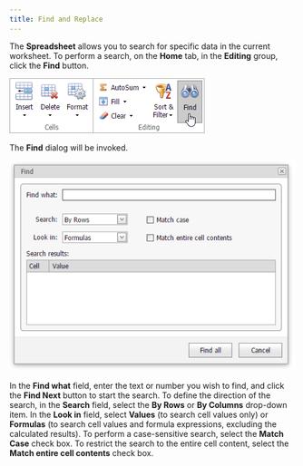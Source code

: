 ```yaml
---
title: Find and Replace
---
```

The **Spreadsheet** allows you to search for specific data in the current worksheet. To perform a search, on the **Home** tab, in the **Editing** group, click the **Find** button.

![EUD_ASPxSpreadsheet_Home_Find](../../../images/Img26056.png)

The **Find** dialog will be invoked.

![EUD_ASPxSpreadsheet_Home_FindDialog](../../../images/Img26057.png)

In the **Find what** field, enter the text or number you wish to find, and click the **Find Next** button to start the search. To define the direction of the search, in the **Search** field, select the **By Rows** or **By Columns** drop-down item. In the **Look in** field, select **Values** (to search cell values only) or **Formulas** (to search cell values and formula expressions, excluding the calculated results). To perform a case-sensitive search, select the **Match Case** check box. To restrict the search to the entire cell content, select the **Match entire cell contents** check box.